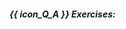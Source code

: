 ##### {{ icon_Q_A }} Exercises:

  <include src="q-tick-advantages.md" />
  <include src="q-tick-leastCorrect.md" />
